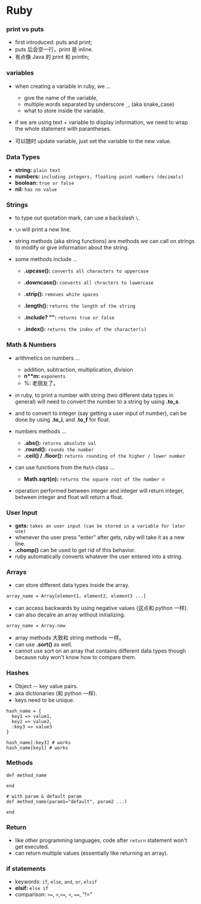 # Ruby

### print vs puts

- first introduced: puts and print;
- puts 后会空一行，print 是 inline.
- 有点像 Java 的 print 和 println;

### variables

- when creating a variable in ruby, we ...

  - give the name of the variable,
  - multiple words separated by underscore `_`, (aka snake_case)
  - what to store inside the variable.

- if we are using text + variable to display information, we need to wrap the whole statement with parantheses.
- 可以随时 update variable, just set the variable to the new value.

### Data Types

- **string:** `plain text`
- **numbers:** `including integers, floating point numbers (decimals)`
- **boolean:** `true or false`
- **nil:** `has no value`

### Strings

- to type out quotation mark, can use a backslash `\`.
- `\n` will print a new line.
- string methods (aka string functions) are methods we can call on strings to modify or give information about the string.

- some methods include ...

  - **.upcase():** `converts all characters to uppercase`
  - **.downcase():** `converts all chracters to lowercase`
  - **.strip():** `removes white spaces`

  - **.length():** `returns the length of the string`
  - **.include? "":** `returns true or false`
  - **.index():** `returns the index of the character(s)`

### Math & Numbers

- arithmetics on numbers ...

  - addition, subtraction, multiplication, division
  - **n\*\*m:** `exponents`
  - %: 老朋友了。

- in ruby, to print a number with string (two different data types in general) will need to convert the number to a string by using **.to_s**.
- and to convert to integer (say getting a user input of number), can be done by using **.to_i**, and **.to_f** for float.

- numbers methods ...

  - **.abs():** `returns absolute val`
  - **.round():** `rounds the number`
  - **.ceil() / .floor():** `returns rounding of the higher / lower number`

- can use functions from the `Math` class ...

  - **Math.sqrt(n):** `returns the square root of the number n`

- operation performed between integer and integer will return integer, between integer and float will return a float.

### User Input

- **gets:** `takes an user input (can be stored in a variable for later use)`
- whenever the user press "enter" after gets, ruby will take it as a new line.
- **.chomp()** can be used to get rid of this behavior.
- ruby automatically converts whatever the user entered into a string.

### Arrays

- can store different data types inside the array.

```
array_name = Array[element1, element2, element3 ...]
```

- can access backwards by using negative values (这点和 python 一样).
- can also decalre an array without initializing.

```
array_name = Array.new
```

- array methods 大致和 string methods 一样。
- can use **.sort()** as well.
- cannot use sort on an array that contains different data types though because ruby won't know how to compare them.

### Hashes

- Object -- key value pairs.
- aka dictionaries (和 python 一样).
- keys need to be unique.

```
hash_name = {
  key1 => value1,
  key2 => value2,
  :key3 => value3
}

hash_name[:key3] # works
hash_name[key1] # works
```

### Methods

```
def method_name

end

# with param & default param
def method_name(param1="default", param2 ...)

end
```

### Return

- like other programming languages, code after `return` statement won't get executed.
- can return multiple values (essentially like returning an array).

### if statements

- keywords: `if`, `else`, `and`, `or`, `elsif`
- **elsif:** `else if`
- comparison: `>=`, `>`,`<=`, `<`, `==`, "!="
